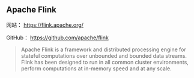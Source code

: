 ## Apache Flink

网站： https://flink.apache.org/

GitHub： https://github.com/apache/flink

> Apache Flink is a framework and distributed processing engine for stateful computations over unbounded and bounded data streams. Flink has been designed to run in all common cluster environments, perform computations at in-memory speed and at any scale.


